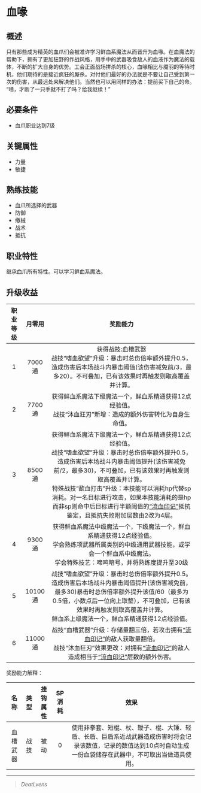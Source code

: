 # 血喙

## 概述

只有那些成为精英的血爪们会被准许学习鲜血系魔法从而晋升为血喙。在血魔法的帮助下，拥有了更加狂野的作战风格，用手中的武器吸食敌人的血液作为魔法的载体，不断的扩大自身的优势。工会正面战场拼杀的核心，血喙相比与魇羽的等待时机，他们期待的是接近疯狂的厮杀。对付他们最好的办法就是不要让自己受到第一次的伤害，从最远处来解决他们。当然也可以用同样的办法：提前买下自己的命。<br>“啧，才断了一只手就不打了吗？给我继续！”

## 必要条件

* 血爪职业达到7级

## 关键属性

* 力量
* 敏捷

## 熟练技能

* 血爪所选择的武器
* 防御
* 缴械
* 战术
* 抵抗
  
## 职业特性

继承血爪所有特性。可以学习鲜血系魔法。

## 升级收益

职业等级|月零用|奖励能力
:--:|:--:|:--:
1|7000通|获得战技:血槽武器<br>战技“嗜血欲望”升级：暴击时总伤倍率额外提升0.5，造成伤害后本场战斗内暴击阈值(该伤害减免前/3，最多20）。不可叠加，已有该效果时再触发则取高覆盖并计算。
2|7700通|获得鲜血系魔法下级魔法一个，鲜血系精通获得12点经验值。<br>战技“沐血狂刃”新增：造成的额外伤害转化为自身生命值。
3|8500通|获得鲜血系魔法下级魔法一个，鲜血系精通获得12点经验值。<br>战技“嗜血欲望”升级：暴击时总伤倍率额外提升0.5，造成伤害后本场战斗内暴击阈值提升(该伤害减免前/2，最多30)，不可叠加，已有该效果时再触发则取高覆盖并计算。<br>特殊战技“歃血打击”升级：本技能可以消耗hp代替sp消耗。对一名目标进行攻击，如果本技能消耗的是hp而非sp则命中后目标进行半额阈值的<a href="../../../../status/mark/#流血印记" target="_blank">“流血印记”</a>抵抗鉴定，且抵抗失败附加层数由2改为4层。
4|9300通|获得鲜血系魔法中级魔法一个，下级魔法一个，鲜血系精通获得12点经验值。<br>学会熟练项武器所属类别的中级通用武器技能，或学会一个鲜血系中级魔法。<br>学会特殊技艺：啼鸣暗号，并将熟练度提升至30级
5|10100通|战技“嗜血欲望”升级：暴击时总伤倍率额外提升0.5。造成伤害后本场战斗内暴击阈值提升(该伤害减免前，最多30)暴击时总伤倍率额外提升该值/60（最多为0.5倍，小数点后一位向上取整），不可叠加，已有该效果时再触发则取高覆盖并计算。<br>鲜血系上级魔法一个，鲜血系精通获得12点经验值。
6|11000通|战技“血槽武器”升级：存储量翻三倍，若攻击拥有<a href="../../../../status/mark/#流血印记" target="_blank">“流血印记”</a>的敌人获取量翻倍。<br>战技“沐血狂刃”效果更改：对拥有<a href="../../../../status/mark/#流血印记" target="_blank">“流血印记”</a>的敌人造成相当于<a href="../../../../status/mark/#流血印记" target="_blank">“流血印记”</a>层数的额外伤害。

奖励能力解释：

名称|类型|挂钩属性|SP消耗|效果
:--:|:--:|:--:|:--:|:--:
血槽武器|战技|被动|0|使用非拳套、短棍、杖、鞭子、棍、大锤、轻盾、长盾、巨盾系近战武器造成伤害时将会记录该数值，记录的数值达到10点时自动生成一份血袋储存在武器中，不可取出当做道具使用。

---

> *DeatLvens*